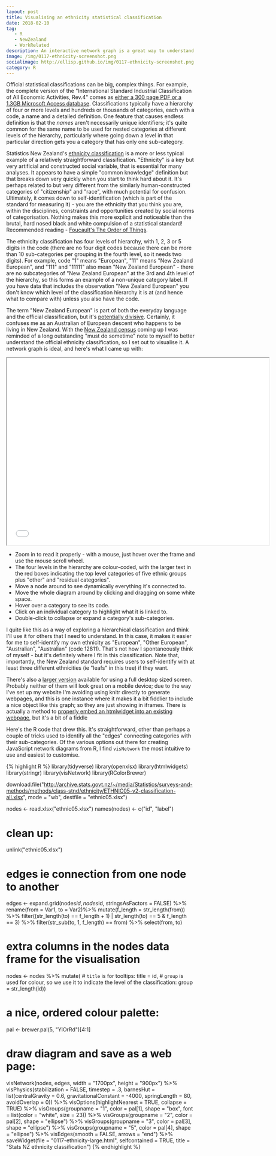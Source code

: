 ```yaml
---
layout: post
title: Visualising an ethnicity statistical classification
date: 2018-02-10
tag: 
   - R
   - NewZealand
   - WorkRelated
description: An interactive network graph is a great way to understand a statistical classification standard.
image: /img/0117-ethnicity-screenshot.png
socialimage: http://ellisp.github.io/img/0117-ethnicity-screenshot.png
category: R
---
```


Official statistical classifications can be big, complex things.  For example, the complete version of the "International Standard Industrial Classification of All Economic Activities, Rev.4" comes as [either a 300 page PDF or a 1.3GB Microsoft Access database](https://unstats.un.org/unsd/cr/registry/regdnld.asp?Lg=1).  Classifications typically have a hierarchy of four or more levels and hundreds or thousands of categories, each with a code, a name and a detailed definition.  One feature that causes endless definition is that the *names* aren't necessarily unique identifiers; it's quite common for the same name to be used for nested categories at different levels of the hierarchy, particularly where going down a level in that particular direction gets you a category that has only one sub-category.

Statistics New Zealand's [ethnicity classification](http://archive.stats.govt.nz/methods/classifications-and-standards/classification-related-stats-standards/ethnicity.aspx) is a more or less typical example of a relatively straightforward classification.  "Ethnicity" is a key but very artificial and constructed social variable, that is essential for many analyses.  It appears to have a simple "common knowledge" definition but that breaks down very quickly when you start to think hard about it.  It's perhaps related to but very different from the similarly human-constructed categories of "citizenship" and "race", with much potential for confusion.  Ultimately, it comes down to self-identification (which is part of the standard for measuring it) - you are the ethnicity that you think you are, within the disciplines, constraints and opportunities created by social norms of categorisation. Nothing makes this more explicit and noticeable than the brutal, hard nosed black and white compulsion of a statistical standard! Recommended reading - [Foucault's The Order of Things](https://www.goodreads.com/book/show/119561.The_Order_of_Things).

The ethnicity classification has four levels of hierarchy, with 1, 2, 3 or 5 digits in the code (there are no four digit codes because there can be more than 10 sub-categories per grouping in the fourth level, so it needs two digits).  For example, code "1" means "European", "11" means "New Zealand European", and "111" and "11111" also mean "New Zealand European" - there are no subcategories of "New Zealand European" at the 3rd and 4th level of the hierarchy, so this forms an example of a non-unique category label.  If you have data that includes the observation "New Zealand European" you don't know which level of the classification hierarchy it is at (and hence what to compare with) unless you also have the code.

The term "New Zealand European" is part of both the everyday language and the official classification, but it's [potentially divisive](http://salient.org.nz/2013/04/pakeha-or-nz-european-the-white-choice/).  Certainly, it confuses me as an Australian of European descent who happens to be living in New Zealand.  With the [New Zealand census](https://www.census.govt.nz/) coming up I was reminded of a long outstanding "must do sometime" note to myself to better understand the official ethnicity classification, so I set out to visualise it.  A network graph is ideal, and here's what I came up with:

<iframe width="700" height="500" src="/img/0117-ethnicity.html" frameborder="1" scrolling="no"></iframe>

- Zoom in to read it properly - with a mouse, just hover over the frame and use the mouse scroll wheel.
- The four levels in the hierarchy are colour-coded, with the larger text in the red boxes indicating the top level categories of five ethnic groups plus "other" and "residual categories".
- Move a node around to see dynamically everything it's connected to.
- Move the whole diagram around by clicking and dragging on some white space.
- Hover over a category to see its code.
- Click on an individual category to highlight what it is linked to.
- Double-click to collapse or expand a category's sub-categories.

I quite like this as a way of exploring a hierarchical classification and think I'll use it for others that I need to understand.  In this case, it makes it easier for me to self-identify my own ethnicity as "European", "Other European", "Australian", "Australian" (code 12811).  That's not how I spontaneously think of myself - but it's definitely where I fit in this classification.  Note that, importantly, the New Zealand standard requires users to self-identify with at least three different ethnicities (ie "leafs" in this tree) if they want.

There's also a [larger version](/img/0117-ethnicity-large.html) available for using a full desktop sized screen.  Probably neither of them will look great on a mobile device; due to the way I've set up my website I'm avoiding using knitr directly to generate webpages, and this is one instance where it makes it a bit fiddlier to include a nice object like this graph; so they are just showing in iframes.  There is actually a method to [properly embed an htmlwidget into an existing webpage](https://stackoverflow.com/questions/34439928/embedding-an-r-htmlwidget-into-existing-webpage), but it's a bit of a fiddle

Here's the R code that drew this.  It's straightforward, other than perhaps a couple of tricks used to identify all the "edges" connecting categories with their sub-categories.  Of the various options out there for creating JavaScript network diagrams from R, I find `visNetwork` the most intuitive to use and easiest to customise.

{% highlight R %}
library(tidyverse)
library(openxlsx)
library(htmlwidgets)
library(stringr)
library(visNetwork)
library(RColorBrewer)

download.file("http://archive.stats.govt.nz/~/media/Statistics/surveys-and-methods/methods/class-stnd/ethnicity/ETHNIC05-v2-classification-all.xlsx",
              mode = "wb", destfile = "ethnic05.xlsx")

nodes <- read.xlsx("ethnic05.xlsx")
names(nodes) <- c("id", "label")

# clean up:
unlink("ethnic05.xlsx")

# edges ie connection from one node to another
edges <- expand.grid(nodes$id, nodes$id, stringsAsFactors = FALSE) %>%
  rename(from = Var1, to = Var2)%>%
  mutate(f_length = str_length(from)) %>%
  filter((str_length(to) == f_length + 1) | str_length(to) == 5 & f_length == 3) %>%
  filter(str_sub(to, 1, f_length) == from) %>%
  select(from, to) 

# extra columns in the nodes data frame for the visualisation
nodes <- nodes %>%
  mutate(
    # `title` is for tooltips:
    title = id, 
    # `group` is used for colour, so we use it to indicate the level of the classification:
    group = str_length(id))

# a nice, ordered colour palette:	
pal <- brewer.pal(5, "YlOrRd")[4:1]

# draw diagram and save as a web page:
visNetwork(nodes, edges, width = "1700px", height = "900px") %>%
  visPhysics(stabilization = FALSE, timestep = .3,
             barnesHut = list(centralGravity = 0.6,
                              gravitationalConstant = -4000,
                              springLength = 80, 
                              avoidOverlap = 0)) %>%
  visOptions(highlightNearest = TRUE, collapse = TRUE) %>%
  visGroups(groupname = "1", color = pal[1], shape = "box", font = list(color = "white", size = 23)) %>%
  visGroups(groupname = "2", color = pal[2], shape = "ellipse") %>%
  visGroups(groupname = "3", color = pal[3], shape = "ellipse") %>%
  visGroups(groupname = "5", color = pal[4], shape = "ellipse") %>%
  visEdges(smooth = FALSE, arrows = "end") %>%
  saveWidget(file = "0117-ethnicity-large.html", selfcontained = TRUE, title = "Stats NZ ethnicity classification")
{% endhighlight %}